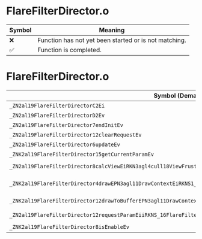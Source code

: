 # FlareFilterDirector.o
| Symbol | Meaning 
| ------------- | ------------- 
| :x: | Function has not yet been started or is not matching. 
| :white_check_mark: | Function is completed. 


# FlareFilterDirector.o
| Symbol (Demangled) | Symbol (Mangled) | Decompiled? |
| ------------- |  ------------- | ------------- |
| `_ZN2al19FlareFilterDirectorC2Ei` | `al::FlareFilterDirector::FlareFilterDirector(int)` | :white_check_mark: |
| `_ZN2al19FlareFilterDirectorD2Ev` | `al::FlareFilterDirector::~FlareFilterDirector()` | :white_check_mark: |
| `_ZN2al19FlareFilterDirector7endInitEv` | `al::FlareFilterDirector::endInit(void)` | :white_check_mark: |
| `_ZN2al19FlareFilterDirector12clearRequestEv` | `al::FlareFilterDirector::clearRequest(void)` | :white_check_mark: |
| `_ZN2al19FlareFilterDirector6updateEv` | `al::FlareFilterDirector::update(void)` | :white_check_mark: |
| `_ZNK2al19FlareFilterDirector15getCurrentParamEv` | `al::FlareFilterDirector::getCurrentParam(void)const` | :white_check_mark: |
| `_ZN2al19FlareFilterDirector8calcViewEiRKN3agl4cull18ViewFrustumCullingE` | `al::FlareFilterDirector::calcView(int,agl::cull::ViewFrustumCulling const&)` | :white_check_mark: |
| `_ZNK2al19FlareFilterDirector4drawEPN3agl11DrawContextEiRKNS1_12RenderBufferERKN4sead8ViewportERKNS1_11TextureDataE` | `al::FlareFilterDirector::draw(agl::DrawContext *,int,agl::RenderBuffer const&,sead::Viewport const&,agl::TextureData const&)const` | :white_check_mark: |
| `_ZNK2al19FlareFilterDirector12drawToBufferEPN3agl11DrawContextEiRKNS1_11TextureDataE` | `al::FlareFilterDirector::drawToBuffer(agl::DrawContext *,int,agl::TextureData const&)const` | :white_check_mark: |
| `_ZN2al19FlareFilterDirector12requestParamEiiRKNS_16FlareFilterParamE` | `al::FlareFilterDirector::requestParam(int,int,al::FlareFilterParam const&)` | :white_check_mark: |
| `_ZNK2al19FlareFilterDirector8isEnableEv` | `al::FlareFilterDirector::isEnable(void)const` | :white_check_mark: |
